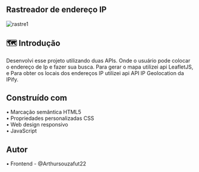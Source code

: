 ##  Rastreador de endereço IP
![rastre1](https://github.com/Arthursouzafut22/app.Rastreador.ip/assets/128741183/66bd6af3-5f9c-484d-81c8-1ee4cb57b356)

## 🗺️ Introdução
Desenvolvi esse projeto utilizando duas APIs. Onde o usuário pode colocar o endereço de Ip e fazer sua busca.  Para gerar o mapa utilizei api LeafletJS, e Para obter os locais dos endereços IP utilizei api  API IP Geolocation da IPify.

## Construído com

• Marcação semântica HTML5        
• Propriedades personalizadas CSS       
• Web design responsivo        
• JavaScript       

## Autor

• Frontend - @Arthursouzafut22
